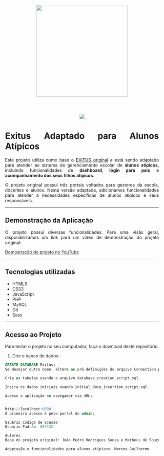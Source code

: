 <div align="center">
  <img style="margin-bottom: 40px" src="https://user-images.githubusercontent.com/60266964/162435563-436fa05e-7e66-4419-8811-81ab90d758fa.png" width="300px">
</div>

</br>

<div align="center">
  <img src="http://img.shields.io/static/v1?label=STATUS&message=Em Desenvolvimento&color=BLUE&style=for-the-badge"/>
</div>

##  

<div align="justify">

# Exitus Adaptado para Alunos Atípicos

Este projeto utiliza como base o [EXITUS original](https://github.com/matheusdesouzab/Exitus) e está sendo adaptado para atender ao sistema de gerenciamento escolar de **alunos atípicos**, incluindo funcionalidades de **dashboard**, **login para pais** e **acompanhamento dos seus filhos atípicos**.

O projeto original possui três portais voltados para gestores da escola, docentes e alunos. Nesta versão adaptada, adicionamos funcionalidades para atender a necessidades específicas de alunos atípicos e seus responsáveis.

---

## Demonstração da Aplicação

O projeto possui diversas funcionalidades. Para uma visão geral, disponibilizamos um link para um vídeo de demonstração do projeto original:

[Demostração do projeto no YouTube](https://www.youtube.com/watch?v=MFScHaBRtDw&t=1984s)

---

## Tecnologias utilizadas

- HTML5
- CSS3
- JavaScript
- PHP
- MySQL
- Git
- Sass

---

## Acesso ao Projeto

Para testar o projeto no seu computador, faça o download deste repositório.

1. Crie o banco de dados:

```sql
CREATE DATABASE Exitus;
Se desejar outro nome, altere as pré-definições do arquivo Connection.php.

Crie as tabelas usando o arquivo database_creation_script.sql.

Insira os dados iniciais usando initial_data_insertion_script.sql.

Acesse a aplicação no navegador via URL:


http://localhost:8000
O primeiro acesso é pelo portal do admin:

Usuário	Código de acesso
Usuário Padrão	867532

Autores
Base do projeto original: João Pedro Rodrigues Souza e Matheus de Souza Barbosa

Adaptação e funcionalidades para alunos atípicos: Marcos Guilherme
